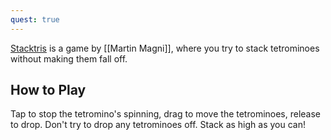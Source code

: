 ```yaml
---
quest: true
---
```

[Stacktris](https://play.fancade.com/5BEC8352E4E078B1) is a game by [[Martin Magni]], where you try to stack tetrominoes without making them fall off.

## How to Play

Tap to stop the tetromino's spinning, drag to move the tetrominoes, release to drop. Don't try to drop any tetrominoes off. Stack as high as you can!